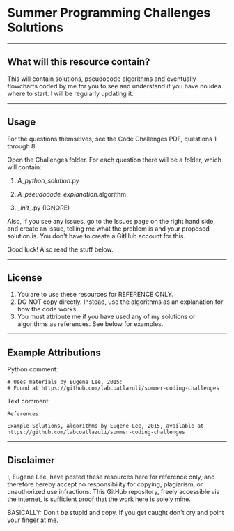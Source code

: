 # Summer Programming Challenges Solutions

----
## What will this resource contain?
This will contain solutions, pseudocode algorithms and eventually flowcharts coded by me for you to see and understand if you have no idea where to start. I will be regularly updating it.

----
## Usage
For the questions themselves, see the Code Challenges PDF, questions 1 through 8.

Open the Challenges folder. For each question there will be a folder, which will contain:

1. *A_python_solution*.py

2. *A\_pseudocode_explanation*.algorithm
3. \__init__.py (IGNORE)

Also, if you see any issues, go to the Issues page on the right hand side, and create an issue, telling me what the problem is and your proposed solution is. You don't have to create a GitHub account for this.

Good luck! Also read the stuff below.

----
## License

1. You are to use these resources for REFERENCE ONLY.
2. DO NOT copy directly. Instead, use the algorithms as an explanation for how the code works.
3. You must attribute me if you have used any of my solutions or algorithms as references. See below for examples.

----
## Example Attributions

Python comment:

    # Uses materials by Eugene Lee, 2015:
    # Found at https://github.com/labcoatlazuli/summer-coding-challenges

Text comment:
    
    References:
    
    Example Solutions, algorithms by Eugene Lee, 2015, available at https://github.com/labcoatlazuli/summer-coding-challenges

----
## Disclaimer

I, Eugene Lee, have posted these resources here for reference only, and therefore hereby accept no responsibility for copying, plagiarism, or unauthorized use infractions. This GitHub repository, freely accessible via the internet, is sufficient proof that the work here is solely mine.

BASICALLY: Don't be stupid and copy. If you get caught don't cry and point your finger at me.
